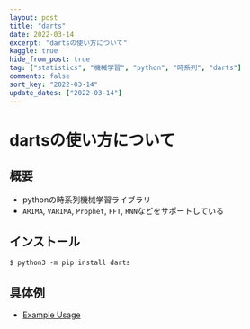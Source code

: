 ```yaml
---
layout: post
title: "darts"
date: 2022-03-14
excerpt: "dartsの使い方について"
kaggle: true
hide_from_post: true
tag: ["statistics", "機械学習", "python", "時系列", "darts"]
comments: false
sort_key: "2022-03-14"
update_dates: ["2022-03-14"]
---
```


# dartsの使い方について

## 概要
 - pythonの時系列機械学習ライブラリ
 - `ARIMA`, `VARIMA`, `Prophet`, `FFT`, `RNN`などをサポートしている

## インストール

```console
$ python3 -m pip install darts
```

## 具体例
 - [Example Usage](https://unit8co.github.io/darts/#example-usage)
